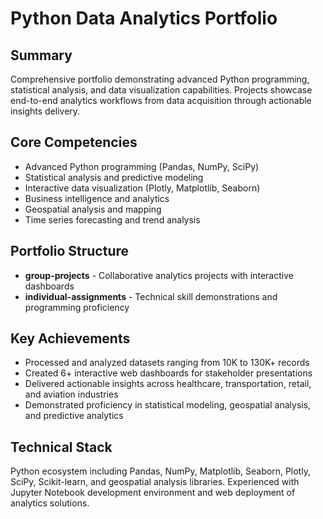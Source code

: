 # Python Data Analytics Portfolio

## Summary
Comprehensive portfolio demonstrating advanced Python programming, statistical analysis, and data visualization capabilities. Projects showcase end-to-end analytics workflows from data acquisition through actionable insights delivery.

## Core Competencies
- Advanced Python programming (Pandas, NumPy, SciPy)
- Statistical analysis and predictive modeling
- Interactive data visualization (Plotly, Matplotlib, Seaborn)
- Business intelligence and analytics
- Geospatial analysis and mapping
- Time series forecasting and trend analysis

## Portfolio Structure
- **group-projects** - Collaborative analytics projects with interactive dashboards
- **individual-assignments** - Technical skill demonstrations and programming proficiency

## Key Achievements
- Processed and analyzed datasets ranging from 10K to 130K+ records
- Created 6+ interactive web dashboards for stakeholder presentations
- Delivered actionable insights across healthcare, transportation, retail, and aviation industries
- Demonstrated proficiency in statistical modeling, geospatial analysis, and predictive analytics

## Technical Stack
Python ecosystem including Pandas, NumPy, Matplotlib, Seaborn, Plotly, SciPy, Scikit-learn, and geospatial analysis libraries. Experienced with Jupyter Notebook development environment and web deployment of analytics solutions.

